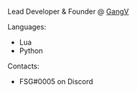 Lead Developer & Founder @ [GangV](https://github.com/gangv-fivem) 

Languages:
- Lua
- Python

Contacts:
- FSG#0005 on Discord
